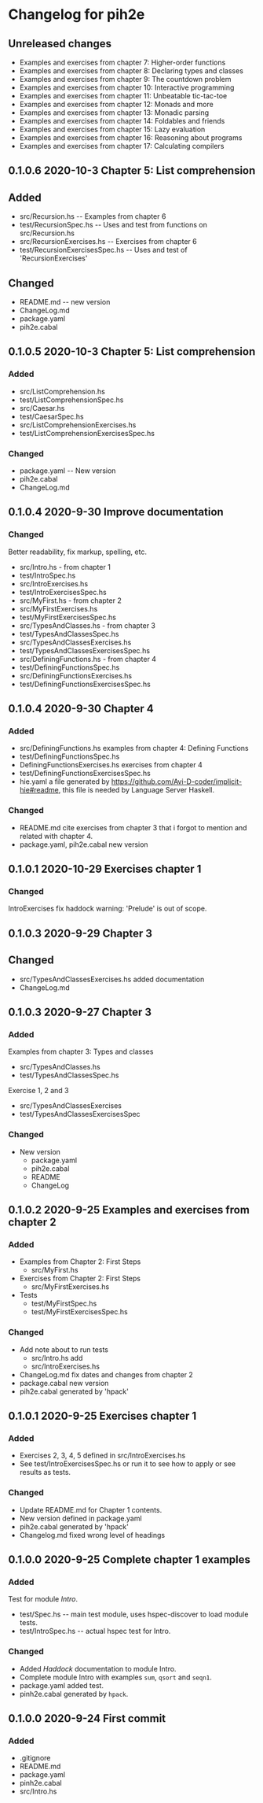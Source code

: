 # Changelog for pih2e

## Unreleased changes

* Examples and exercises from chapter 7: Higher-order functions
* Examples and exercises from chapter 8: Declaring types and classes
* Examples and exercises from chapter 9: The countdown problem
* Examples and exercises from chapter 10: Interactive programming
* Examples and exercises from chapter 11: Unbeatable tic-tac-toe
* Examples and exercises from chapter 12: Monads and more
* Examples and exercises from chapter 13: Monadic parsing
* Examples and exercises from chapter 14: Foldables and friends
* Examples and exercises from chapter 15: Lazy evaluation
* Examples and exercises from chapter 16: Reasoning about programs
* Examples and exercises from chapter 17: Calculating compilers

## 0.1.0.6 2020-10-3 Chapter 5: List comprehension

## Added
* src/Recursion.hs               -- Examples from chapter 6
* test/RecursionSpec.hs          -- Uses and test from functions on src/Recursion.hs
* src/RecursionExercises.hs      -- Exercises from chapter 6
* test/RecursionExercisesSpec.hs -- Uses and test of 'RecursionExercises'

## Changed
* README.md     -- new version
* ChangeLog.md
* package.yaml
* pih2e.cabal

## 0.1.0.5 2020-10-3 Chapter 5: List comprehension

### Added
* src/ListComprehension.hs
* test/ListComprehensionSpec.hs
* src/Caesar.hs
* test/CaesarSpec.hs
* src/ListComprehensionExercises.hs
* test/ListComprehensionExercisesSpec.hs

### Changed
* package.yaml -- New version
* pih2e.cabal
* ChangeLog.md

## 0.1.0.4 2020-9-30 Improve documentation

### Changed

Better readability, fix markup, spelling, etc.

* src/Intro.hs - from chapter 1
* test/IntroSpec.hs 
* src/IntroExercises.hs
* test/IntroExercisesSpec.hs
* src/MyFirst.hs - from chapter 2
* src/MyFirstExercises.hs
* test/MyFirstExercisesSpec.hs
* src/TypesAndClasses.hs - from chapter 3
* test/TypesAndClassesSpec.hs
* src/TypesAndClassesExercises.hs
* test/TypesAndClassesExercisesSpec.hs
* src/DefiningFunctions.hs - from chapter 4
* test/DefiningFunctionsSpec.hs
* src/DefiningFunctionsExercises.hs
* test/DefiningFunctionsExercisesSpec.hs

## 0.1.0.4 2020-9-30  Chapter 4

### Added

* src/DefiningFunctions.hs examples from chapter 4: Defining Functions
* test/DefiningFunctionsSpec.hs
* DefiningFunctionsExercises.hs exercises from chapter 4
* test/DefiningFunctionsExercisesSpec.hs
* hie.yaml a file generated by <https://github.com/Avi-D-coder/implicit-hie#readme>,
  this file is needed by Language Server Haskell.

### Changed 

* README.md cite exercises from chapter 3 that i forgot to mention and 
  related with chapter 4.
* package.yaml, pih2e.cabal new version

## 0.1.0.1 2020-10-29 Exercises chapter 1

### Changed
IntroExercises fix haddock warning: 'Prelude' is out of scope.

## 0.1.0.3 2020-9-29  Chapter 3

## Changed
* src/TypesAndClassesExercises.hs added documentation
* ChangeLog.md

## 0.1.0.3 2020-9-27  Chapter 3

### Added

Examples from chapter 3: Types and classes
* src/TypesAndClasses.hs
* test/TypesAndClassesSpec.hs

Exercise 1, 2 and 3
* src/TypesAndClassesExercises
* test/TypesAndClassesExercisesSpec


### Changed

* New version
  * package.yaml
  * pih2e.cabal
  * README
  * ChangeLog

## 0.1.0.2 2020-9-25 Examples and exercises from chapter 2

### Added

* Examples from Chapter 2: First Steps
  * src/MyFirst.hs
* Exercises from Chapter 2: First Steps
  * src/MyFirstExercises.hs
* Tests
  * test/MyFirstSpec.hs
  * test/MyFirstExercisesSpec.hs

### Changed

* Add note about to run tests 
  * src/Intro.hs add
  * src/IntroExercises.hs
* ChangeLog.md fix dates and changes from chapter 2
* package.cabal new version 
* pih2e.cabal generated by 'hpack'

## 0.1.0.1 2020-9-25 Exercises chapter 1

### Added

* Exercises 2, 3, 4, 5 defined in src/IntroExercises.hs
* See test/IntroExercisesSpec.hs or run it to see how
  to apply or see results as tests.

### Changed
* Update README.md for Chapter 1 contents.
* New version defined in package.yaml
* pih2e.cabal generated by 'hpack'
* Changelog.md fixed wrong level of headings

## 0.1.0.0 2020-9-25 Complete chapter 1 examples

### Added

Test for module *Intro*.
* test/Spec.hs -- main test module, uses hspec-discover to load module tests.
* test/IntroSpec.hs -- actual hspec test for Intro.

### Changed
* Added *Haddock* documentation to module Intro.
* Complete module Intro with examples `sum`, `qsort` and `seqn1`.
* package.yaml added test.
* pinh2e.cabal generated by `hpack`.


## 0.1.0.0 2020-9-24 First commit

### Added
* .gitignore
* README.md
* package.yaml
* pinh2e.cabal
* src/Intro.hs
